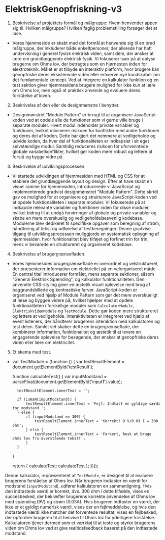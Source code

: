# ElektriskGenopfriskning-v3
1. Beskrivelse af projektets formål og målgruppe: Hvem henvender appen sig til. Hvilken
målgruppe? Hvilken faglig problemstilling forsøger det at løse.


- Vores hjemmeside er skabt med det formål at henvende sig til en bred målgruppe, der inkluderer både enkeltpersoner, der allerede har haft undervisning i generel fysisk elektrisk viden, samt dem, der ønsker at lære om grundlæggende elektrisk fysik. Vi fokuserer især på at oplyse brugerne om Ohms lov, der betragtes som en hjørnesten inden for elektroteknik. Målet er at tilbyde en interaktiv platform, hvor brugere kan genopfriske deres eksisterende viden eller erhverve nye kundskaber om det fundamentale koncept. Ved at integrere en kalkulator funktion og en test sektion giver hjemmesidens brugere mulighed for ikke kun at lære om Ohms lov, men også at praktisk anvende og evaluere deres forståelse af loven.


2. Beskrivelse af den eller de designmønstre I benytter.


- Designmønstret "Module Pattern" er brrugt til at organisere JavaScript-koden ved at opdele alle de funktioner som vi gerne ville bruge i separate moduler. Hvert modul indeholder private variabler og funktioner, hvilket minimerer risikoen for konflikter med andre funktioner og deres del af koden. Dette har gjort det nemmere at vedligeholde og udvide koden, da hver del af funktionaliteten er indkapslet i sit eget selvstændige modul. Samtidig reduceres risikoen for uforvenntede globale variabelkonflikter, hvilket gør koden mere robust og lettere at forstå og bygge vidre på.


3. Beskrivelse af udviklingsprocessen.


- Vi startede udviklingen af hjemmesiden med HTML og CSS for at etablere det grundlæggende layout og design. Efter at have skabt en visuel ramme for hjemmesiden, introducerede vi JavaScript og implementerede gradvist designmønstret "Module Pattern". Dette skridt gav os mulighed for at organisere og strukturere JavaScript-koden ved at opdele funktionaliteten i separate moduler. Vi fokuserede på at indkapsle relevante variabler og funktioner inden for disse moduler, hvilket bidrog til at undgå forvirringer af globale og private variabler og skabe en mere overskuelig og vedligeholdelsesvenlig kodebase. Modulerne blev dedikeret til specifikke opgaver som beregning af strøm, håndtering af tekst og udførelse af testberegninger. Denne gradvise tilgang til udviklingsprocessen muliggjorde en systematisk opbygning af hjemmesiden, hvor funktionalitet blev tilføjet og forfinet trin for trin, mens vi bevarede en struktureret og organiseret kodebase.


4. Beskrivelse af brugergrænsefladen.


- Vores hjemmesides brugergrænseflade er overordnet og velstruktueret, der præsenterer information om elektricitet på en velorganiseret måde. En central titel introducerer formålet, mens separate sektioner, såsom "General Elektrisk Spænding", og kalkulator funktionaliteten. Den anvendte CSS-styling giver en æstetik visuel oplevelse med brug af baggrundsbillede og kontrastiske farver. JavaScript-koden er organiseret ved hjælp af Module Pattern som gør det mere overskueligt at læse og byggee videre på, hvilket hjælper med at opdele funktionaliteten i forskellige moduler som `CalculatorModule`, `ElektriskVidenModule` og `TestModule`. Dette gør koden mere struktureret og lettere at vedligeholde. Interaktiviteten er integreret ved hjælp af event listeners, der håndterer brugerens interaktion med kalkulatoren og test delen. Samlet set skaber dette en brugergrænseflade, der kombinerer information, funktionalitet og æstetik til at levere en engagerende oplevelse for besøgende, der ønsker at genopfriske deres viden eller lære om elektricitet.


5. Et skema med test.


- var TestModule = (function () {
    var testResultElement = document.getElementById('testResult');

    function calculateTest() {
        var inputModstand = parseFloat(document.getElementById('input1').value);

        testResultElement.innerText = '';

        if (isNaN(inputModstand)) {
            testResultElement.innerText = 'Fejl: Indtast en gyldige værdi for modstand.';
        } else {
            if (inputModstand == 300) {
                testResultElement.innerText = 'Korrekt! 9 V/0.03 I = 300 ohm';
            } else {
                testResultElement.innerText = 'Forkert, husk at bruge ohms lov fra overstående tekst!';
            }
        }
    }

    return {
        calculateTest: calculateTest
    };
})();

Denne kalkulator, repræsenteret af `TestModule`, er designet til at evaluere brugerens forståelse af Ohms lov. Når brugeren indtaster en værdi for modstand (`inputModstand`), udfører kalkulatoren en sammenligning. Hvis den indtastede værdi er korrekt, dvs. 300 ohm i dette tilfælde, vises en succesbesked, der bekræfter brugerens korrekte anvendelse af Ohms lov med spænding (9V) og strøm (0.03A). Hvis brugeren indtaster en værdi, der ikke er et gyldigt numerisk værdi, vises der en fejlmeddelelse, og hvis den indtastede værdi ikke matcher det forventede resultat, vises en fejlbesked, der opfordrer brugeren til at henvise til Ohms lov for yderligere forståelse. Kalkulatoren tjener dermed som et værktøj til at teste og styrke brugerens viden om Ohms lov ved at give realtidsfeedback baseret på den indtastede modstand.

